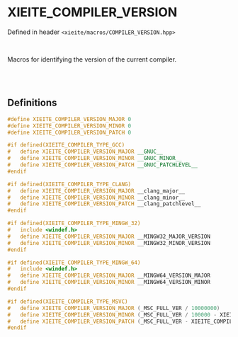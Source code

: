# XIEITE_COMPILER_VERSION
Defined in header `<xieite/macros/COMPILER_VERSION.hpp>`

<br/>

Macros for identifying the version of the current compiler.

<br/><br/>

## Definitions
```cpp
#define XIEITE_COMPILER_VERSION_MAJOR 0
#define XIEITE_COMPILER_VERSION_MINOR 0
#define XIEITE_COMPILER_VERSION_PATCH 0
```
```cpp
#if defined(XIEITE_COMPILER_TYPE_GCC)
#	define XIEITE_COMPILER_VERSION_MAJOR __GNUC__
#	define XIEITE_COMPILER_VERSION_MINOR __GNUC_MINOR__
#	define XIEITE_COMPILER_VERSION_PATCH __GNUC_PATCHLEVEL__
#endif
```
```cpp
#if defined(XIEITE_COMPILER_TYPE_CLANG)
#	define XIEITE_COMPILER_VERSION_MAJOR __clang_major__
#	define XIEITE_COMPILER_VERSION_MINOR __clang_minor__
#	define XIEITE_COMPILER_VERSION_PATCH __clang_patchlevel__
#endif
```
```cpp
#if defined(XIEITE_COMPILER_TYPE_MINGW_32)
#	include <windef.h>
#	define XIEITE_COMPILER_VERSION_MAJOR __MINGW32_MAJOR_VERSION
#	define XIEITE_COMPILER_VERSION_MINOR __MINGW32_MINOR_VERSION
#endif
```
```cpp
#if defined(XIEITE_COMPILER_TYPE_MINGW_64)
#	include <windef.h>
#	define XIEITE_COMPILER_VERSION_MAJOR __MINGW64_VERSION_MAJOR
#	define XIEITE_COMPILER_VERSION_MINOR __MINGW64_VERSION_MINOR
#endif
```
```cpp
#if defined(XIEITE_COMPILER_TYPE_MSVC)
#	define XIEITE_COMPILER_VERSION_MAJOR (_MSC_FULL_VER / 10000000)
#	define XIEITE_COMPILER_VERSION_MINOR (_MSC_FULL_VER / 100000 - XIEITE_COMPILER_VERSION_MAJOR * 100)
#	define XIEITE_COMPILER_VERSION_PATCH (_MSC_FULL_VER - XIEITE_COMPILER_VERSION_MINOR * 100000 - XIEITE_COMPILER_VERSION_MAJOR * 10000000)
#endif
```
